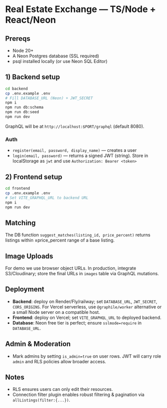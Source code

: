 # Real Estate Exchange — TS/Node + React/Neon


## Prereqs
- Node 20+
- A Neon Postgres database (SSL required)
- psql installed locally (or use Neon SQL Editor)


## 1) Backend setup
```bash
cd backend
cp .env.example .env
# Fill DATABASE_URL (Neon) + JWT_SECRET
npm i
npm run db:schema
npm run db:seed
npm run dev
```
GraphQL will be at `http://localhost:$PORT/graphql` (default 8080).


### Auth
- `register(email, password, display_name)` — creates a user
- `login(email, password)` — returns a signed JWT (string). Store in localStorage as `jwt` and use `Authorization: Bearer <token>`


## 2) Frontend setup
```bash
cd frontend
cp .env.example .env
# Set VITE_GRAPHQL_URL to backend URL
npm i
npm run dev
```


## Matching
The DB function `suggest_matches(listing_id, price_percent)` returns listings within ±price_percent range of a base listing.


## Image Uploads
For demo we use browser object URLs. In production, integrate S3/Cloudinary; store the final URLs in `images` table via GraphQL mutations.


## Deployment
- **Backend**: deploy on Render/Fly/railway; set `DATABASE_URL`, `JWT_SECRET`, `CORS_ORIGINS`. For Vercel serverless, use `@graphile/worker` alternative or a small Node server on a compatible host.
- **Frontend**: deploy on Vercel; set `VITE_GRAPHQL_URL` to deployed backend.
- **Database**: Neon free tier is perfect; ensure `sslmode=require` in `DATABASE_URL`.


## Admin & Moderation
- Mark admins by setting `is_admin=true` on user rows. JWT will carry role `admin` and RLS policies allow broader access.


## Notes
- RLS ensures users can only edit their resources.
- Connection filter plugin enables robust filtering & pagination via `allListings(filter:{...})`.
